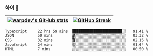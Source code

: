 
### 하이 👋
[![warpdev's GitHub stats](https://github-readme-stats.vercel.app/api?username=warpdev&show_icons=true&theme=vue-dark)](#) |[![GitHub Streak](https://github-readme-streak-stats.herokuapp.com/?user=warpdev&theme=dark)](#)
--- | --- |
<!--START_SECTION:waka-->

```txt
TypeScript     22 hrs 59 mins  ███████████████████████░░   91.41 %
JSON           50 mins         ▓░░░░░░░░░░░░░░░░░░░░░░░░   03.32 %
CSS            32 mins         ▓░░░░░░░░░░░░░░░░░░░░░░░░   02.15 %
JavaScript     24 mins         ▒░░░░░░░░░░░░░░░░░░░░░░░░   01.64 %
HTML           7 mins          ░░░░░░░░░░░░░░░░░░░░░░░░░   00.50 %
```

<!--END_SECTION:waka-->

<!--
**warpdev/warpdev** is a ✨ _special_ ✨ repository because its `README.md` (this file) appears on your GitHub profile.

Here are some ideas to get you started:

- 🔭 I’m currently working on ...
- 🌱 I’m currently learning ...
- 👯 I’m looking to collaborate on ...
- 🤔 I’m looking for help with ...
- 💬 Ask me about ...
- 📫 How to reach me: ...
- 😄 Pronouns: ...
- ⚡ Fun fact: ...
-->
